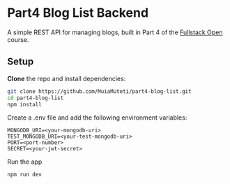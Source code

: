 # Part4 Blog List Backend

A simple REST API for managing blogs, built in Part 4 of the [Fullstack Open](https://fullstackopen.com/) course.

## Setup

**Clone** the repo and install dependencies:
```bash
git clone https://github.com/MuiaMuteti/part4-blog-list.git
cd part4-blog-list
npm install
```

Create a .env file and add the following environment variables:
```env
MONGODB_URI=<your-mongodb-uri>
TEST_MONGODB_URI=<your-test-mongodb-uri>
PORT=<port-number>
SECRET=<your-jwt-secret>
```

Run the app
```bash
npm run dev
```
